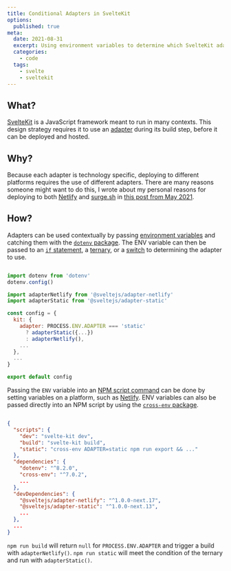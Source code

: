 ```yaml
---
title: Conditional Adapters in SvelteKit
options:
  published: true
meta:
  date: 2021-08-31
  excerpt: Using environment variables to determine which SvelteKit adapter to run
  categories:
    - code
  tags:
    - svelte
    - sveltekit
---
```


## What?

[SvelteKit](https://kit.svelte.dev/docs) is a JavaScript framework meant to run in many contexts. This design strategy requires it to use an [adapter](https://kit.svelte.dev/docs#adapters) during its build step, before it can be deployed and hosted.

## Why?

Because each adapter is technology specific, deploying to different platforms requires the use of different adapters. There are many reasons someone might want to do this, I wrote about my personal reasons for deploying to both [Netlify](https://www.netlify.com/) and [surge.sh](https://surge.sh/) in [this post from May 2021](https://www.ryanfiller.com/blog/why-my-blog-stopped-using-deploy-previews).

## How?

Adapters can be used contextually by passing [environment variables](https://en.wikipedia.org/wiki/Environment_variable) and catching them with the [`dotenv` package](https://www.npmjs.com/package/dotenv). The ENV variable can then be passed to an [`if` statement](https://developer.mozilla.org/en-US/docs/Web/JavaScript/Reference/Statements/if...else), a [ternary](https://developer.mozilla.org/en-US/docs/Web/JavaScript/Reference/Operators/Conditional_Operator), or a [switch](https://developer.mozilla.org/en-US/docs/Web/JavaScript/Reference/Statements/switch) to determining the adapter to use.

``` javascript svelte.config.js

import dotenv from 'dotenv'
dotenv.config()

import adapterNetlify from '@sveltejs/adapter-netlify'
import adapterStatic from '@sveltejs/adapter-static'

const config = {
  kit: {
    adapter: PROCESS.ENV.ADAPTER === 'static'
      ? adapterStatic({...})
      : adapterNetlify(),
    ...
  },
  ...
}

export default config
```

Passing the `ENV` variable into an [NPM script command](https://docs.npmjs.com/cli/v7/using-npm/scripts) can be done by setting variables on a platform, such as [Netlify](https://docs.netlify.com/configure-builds/environment-variables/). ENV variables can also be passed directly into an NPM script by using the [`cross-env` package](https://www.npmjs.com/package/cross-env).

```json package.json

{
  "scripts": {
    "dev": "svelte-kit dev",
    "build": "svelte-kit build",
    "static": "cross-env ADAPTER=static npm run export && ..."
  },
  "dependencies": {
    "dotenv": "^8.2.0",
    "cross-env": "^7.0.2",
    ...
  },
  "devDependencies": {
    "@sveltejs/adapter-netlify": "^1.0.0-next.17",
    "@sveltejs/adapter-static": "^1.0.0-next.13",
	...
  },
  ...
}
```

`npm run build` will return `null` for `PROCESS.ENV.ADAPTER` and trigger a build with `adapterNetlify()`. `npm run static` will meet the condition of the ternary and run with `adapterStatic()`.
